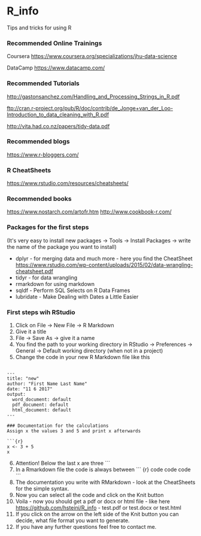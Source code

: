 # R_info
Tips and tricks for using R

### Recommended Online Trainings
Coursera
https://www.coursera.org/specializations/jhu-data-science

DataCamp
https://www.datacamp.com/

### Recommended Tutorials
http://gastonsanchez.com/Handling_and_Processing_Strings_in_R.pdf

ftp://cran.r-project.org/pub/R/doc/contrib/de_Jonge+van_der_Loo-Introduction_to_data_cleaning_with_R.pdf

http://vita.had.co.nz/papers/tidy-data.pdf

### Recommended blogs
https://www.r-bloggers.com/

### R CheatSheets
https://www.rstudio.com/resources/cheatsheets/

### Recommended books
https://www.nostarch.com/artofr.htm
http://www.cookbook-r.com/

### Packages for the first steps
(It's very easy to install new packages -> Tools -> Install Packages -> write the name of the package you want to install)
* dplyr - for merging data and much more - here you find the CheatSheet https://www.rstudio.com/wp-content/uploads/2015/02/data-wrangling-cheatsheet.pdf
* tidyr - for data wrangling
* rmarkdown for using markdown 
* sqldf - Perform SQL Selects on R Data Frames
* lubridate - Make Dealing with Dates a Little Easier

### First steps wih RStudio
1) Click on File -> New File -> R Markdown
2) Give it a title
3) File -> Save As -> give it a name
4) You find the path to your working directory in RStudio -> Preferences -> General -> Default working directory (when not in a project)
5) Change the code in your new R Markdown file like this

```

---
title: "new"
author: "First Name Last Name"
date: "11 6 2017"
output:
  word_document: default
  pdf_document: default
  html_document: default
---

### Documentation for the calculations
Assign x the values 3 and 5 and print x afterwards

```{r}
x <- 3 + 5
x

```

6) Attention! Below the last x are three ``` 
7) In a Rmarkdown file the code is always between \``` {r}  code code code  \```
8) The documentation you write with RMarkdown - look at the CheatSheets for the simple syntax.
9) Now you can select all the code and click on the Knit button
10) Voila - now you should get a pdf or docx or html file - like here https://github.com/hsteini/R_info - test.pdf or test.docx or test.html
11) If you click on the arrow on the left side of the Knit button you can decide, what file format you want to generate.
12) If you have any further questions feel free to contact me.

